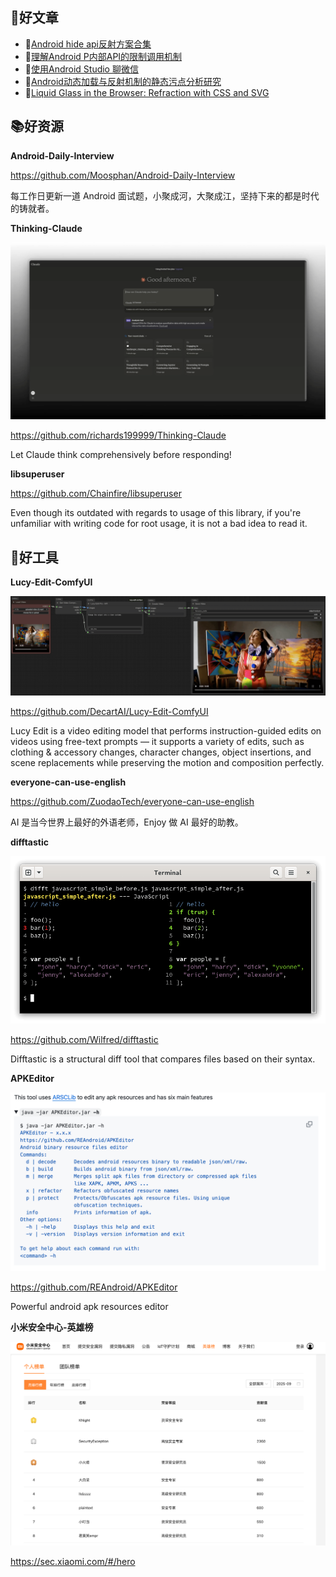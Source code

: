 

## 📖好文章 

* 📄[Android hide api反射方案合集](https://juejin.cn/post/7385832570183548966)
* 📄[理解Android P内部API的限制调用机制](http://gityuan.com/2019/01/26/hidden_api/)
* 📄[使用Android Studio 聊微信](https://juejin.cn/post/7525281845670346787)
* 📄[Android动态加载与反射机制的静态污点分析研究](https://crad.ict.ac.cn/fileJSJYJYFZ/journal/article/jsjyjyfz/HTML/2017-2-313.shtml)
* 📄[Liquid Glass in the Browser: Refraction with CSS and SVG](https://kube.io/blog/liquid-glass-css-svg/)


## 📚好资源

**Android-Daily-Interview**

https://github.com/Moosphan/Android-Daily-Interview


每工作日更新一道 Android 面试题，小聚成河，大聚成江，坚持下来的都是时代的铸就者。

**Thinking-Claude**

![20250927103029.png](imgs/20250927103029.png)

https://github.com/richards199999/Thinking-Claude


Let Claude think comprehensively before responding!



**libsuperuser**

https://github.com/Chainfire/libsuperuser


Even though its outdated with regards to usage of this library, if you're unfamiliar with writing code for root usage, it is not a bad idea to read it.



## 🔨好工具

**Lucy-Edit-ComfyUI**

![20250927103107.png](imgs/20250927103107.png)

https://github.com/DecartAI/Lucy-Edit-ComfyUI

Lucy Edit is a video editing model that performs instruction-guided edits on videos using free-text prompts — it supports a variety of edits, such as clothing & accessory changes, character changes, object insertions, and scene replacements while preserving the motion and composition perfectly.




**everyone-can-use-english**

https://github.com/ZuodaoTech/everyone-can-use-english

AI 是当今世界上最好的外语老师，Enjoy 做 AI 最好的助教。

**difftastic**

![20250924220022.png](imgs/20250924220022.png)

https://github.com/Wilfred/difftastic

Difftastic is a structural diff tool that compares files based on their syntax.

**APKEditor**

![20250924220101.png](imgs/20250924220101.png)

https://github.com/REAndroid/APKEditor

Powerful android apk resources editor



**小米安全中心-英雄榜**

![20250923224529.png](imgs/20250923224529.png)

https://sec.xiaomi.com/#/hero